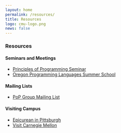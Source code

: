 ```yaml
---
layout: home
permalink: /resources/
title: Resources
logo: cmu-logo.png
news: false
---
```


### Resources

#### Seminars and Meetings
- [Principles of Programming Seminar]()
- [Oregon Programming Languages Summer School](https://www.cs.uoregon.edu/research/summerschool/)

#### Mailing Lists
- [PoP Group Mailing List](https://mailman.srv.cs.cmu.edu/mailman/listinfo/pop-group)

#### Visiting Campus
- [Epicurean in Pittsburgh](https://people.eecs.berkeley.edu/~efros/Epicurean.pdf)
- [Visit Carnegie Mellon](https://www.cmu.edu/visit/)
